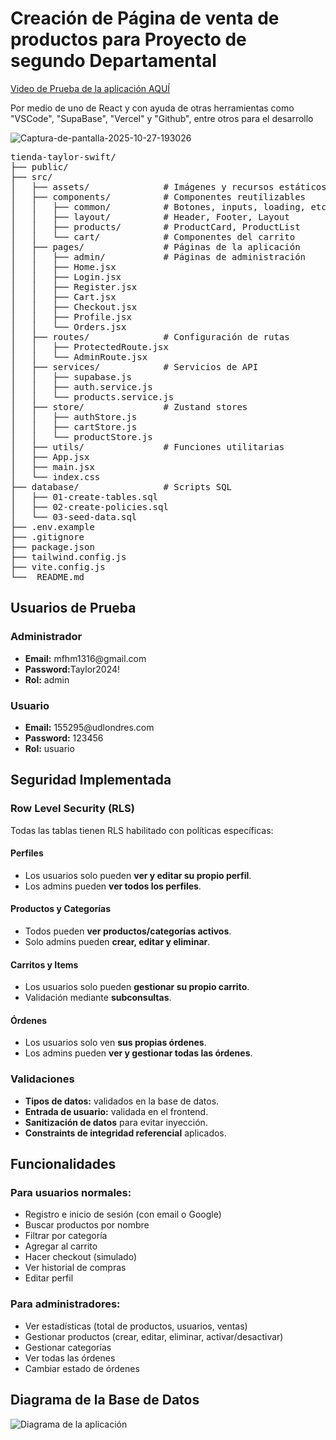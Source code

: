 <h1>
  Creación de Página de venta de productos para Proyecto de segundo Departamental
</h1>
<a href="https://youtu.be/TqlUnMrGXYE">Video de Prueba de la aplicación AQUÍ</a>
<p> Por medio de uno de React y con ayuda de otras herramientas como "VSCode", "SupaBase", "Vercel" y "Github", entre otros para el desarrollo</p>
<img src="https://i.postimg.cc/pXRM3zB8/Captura-de-pantalla-2025-10-27-193026.png" alt="Captura-de-pantalla-2025-10-27-193026" >
<pre>
tienda-taylor-swift/
├── public/
├── src/
│   ├── assets/              # Imágenes y recursos estáticos
│   ├── components/          # Componentes reutilizables
│   │   ├── common/          # Botones, inputs, loading, etc.
│   │   ├── layout/          # Header, Footer, Layout
│   │   ├── products/        # ProductCard, ProductList
│   │   └── cart/            # Componentes del carrito
│   ├── pages/               # Páginas de la aplicación
│   │   ├── admin/           # Páginas de administración
│   │   ├── Home.jsx
│   │   ├── Login.jsx
│   │   ├── Register.jsx
│   │   ├── Cart.jsx
│   │   ├── Checkout.jsx
│   │   ├── Profile.jsx
│   │   └── Orders.jsx
│   ├── routes/              # Configuración de rutas
│   │   ├── ProtectedRoute.jsx
│   │   └── AdminRoute.jsx
│   ├── services/            # Servicios de API
│   │   ├── supabase.js
│   │   ├── auth.service.js
│   │   └── products.service.js
│   ├── store/               # Zustand stores
│   │   ├── authStore.js
│   │   ├── cartStore.js
│   │   └── productStore.js
│   ├── utils/               # Funciones utilitarias
│   ├── App.jsx
│   ├── main.jsx
│   └── index.css
├── database/                # Scripts SQL
│   ├── 01-create-tables.sql
│   ├── 02-create-policies.sql
│   └── 03-seed-data.sql
├── .env.example
├── .gitignore
├── package.json
├── tailwind.config.js
├── vite.config.js
└──  README.md
</pre>
<h2>Usuarios de Prueba</h2>
<h3>Administrador</h3>
<ul>
  <li><strong>Email:</strong> mfhm1316@gmail.com</li>
  <li><strong>Password:</strong>Taylor2024!</li>
  <li><strong>Rol:</strong> admin</li>
</ul>
<h3>Usuario</h3>
<ul>
  <li><strong>Email:</strong> 155295@udlondres.com</li>
  <li><strong>Password:</strong> 123456 </li>
  <li><strong>Rol:</strong> usuario</li>
</ul>

<h2>Seguridad Implementada</h2>

<h3>Row Level Security (RLS)</h3>
<p>Todas las tablas tienen RLS habilitado con políticas específicas:</p>

<h4>Perfiles</h4>
<ul>
  <li>Los usuarios solo pueden <strong>ver y editar su propio perfil</strong>.</li>
  <li>Los admins pueden <strong>ver todos los perfiles</strong>.</li>
</ul>

<h4>Productos y Categorías</h4>
<ul>
  <li>Todos pueden <strong>ver productos/categorías activos</strong>.</li>
  <li>Solo admins pueden <strong>crear, editar y eliminar</strong>.</li>
</ul>

<h4>Carritos y Items</h4>
<ul>
  <li>Los usuarios solo pueden <strong>gestionar su propio carrito</strong>.</li>
  <li>Validación mediante <strong>subconsultas</strong>.</li>
</ul>

<h4>Órdenes</h4>
<ul>
  <li>Los usuarios solo ven <strong>sus propias órdenes</strong>.</li>
  <li>Los admins pueden <strong>ver y gestionar todas las órdenes</strong>.</li>
</ul>

<h3>Validaciones</h3>
<ul>
  <li><strong>Tipos de datos:</strong> validados en la base de datos.</li>
  <li><strong>Entrada de usuario:</strong> validada en el frontend.</li>
  <li><strong>Sanitización de datos</strong> para evitar inyección.</li>
  <li><strong>Constraints de integridad referencial</strong> aplicados.</li>
</ul>

<h2>Funcionalidades</h2>

<h3>Para usuarios normales:</h3>
<ul>
  <li>Registro e inicio de sesión (con email o Google)</li>
  <li>Buscar productos por nombre</li>
  <li>Filtrar por categoría</li>
  <li>Agregar al carrito</li>
  <li>Hacer checkout (simulado)</li>
  <li>Ver historial de compras</li>
  <li>Editar perfil</li>
</ul>

<h3>Para administradores:</h3>
<ul>
  <li>Ver estadísticas (total de productos, usuarios, ventas)</li>
  <li>Gestionar productos (crear, editar, eliminar, activar/desactivar)</li>
  <li>Gestionar categorías</li>
  <li>Ver todas las órdenes</li>
  <li>Cambiar estado de órdenes</li>
</ul>
<h2>Diagrama de la Base de Datos</h2>
<img src="https://i.postimg.cc/6QxpDnkx/Diagrama.png" alt="Diagrama de la aplicación" style="max-width:100%; height:auto;">
